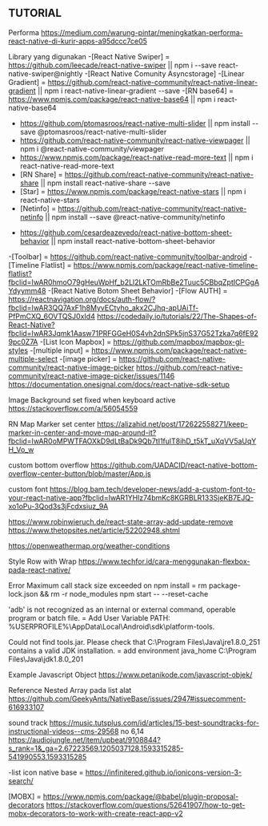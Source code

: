 ## TUTORIAL
Performa
https://medium.com/warung-pintar/meningkatkan-performa-react-native-di-kurir-apps-a95dccc7ce05

Library yang digunakan
-[React Native Swiper] = https://github.com/leecade/react-native-swiper || npm i --save react-native-swiper@nightly
-[React Native Comunity Asyncstorage]
-[Linear Gradient] = https://github.com/react-native-community/react-native-linear-gradient || npm i react-native-linear-gradient --save
-[RN base64] = https://www.npmjs.com/package/react-native-base64 || npm i react-native-base64
- https://github.com/ptomasroos/react-native-multi-slider || npm install --save @ptomasroos/react-native-multi-slider
- https://github.com/react-native-community/react-native-viewpager || npm i @react-native-community/viewpager
- https://www.npmjs.com/package/react-native-read-more-text || npm i react-native-read-more-text
- [RN Share] = https://github.com/react-native-community/react-native-share || npm install react-native-share --save
- [Star] = https://www.npmjs.com/package/react-native-stars || npm i react-native-stars
- [Netinfo] = https://github.com/react-native-community/react-native-netinfo || npm install --save @react-native-community/netinfo
<!-- Start Google sheet behavior -->
- https://github.com/cesardeazevedo/react-native-bottom-sheet-behavior || npm install react-native-bottom-sheet-behavior
<!-- End Google sheet behavior -->
-[Toolbar] = https://github.com/react-native-community/toolbar-android
-[Timeline Flatlist] = https://www.npmjs.com/package/react-native-timeline-flatlist?fbclid=IwAR0hmoO79gHeuWpHf_b2Ll2LkTOmRbBe2Tuuc5CBbqZptICPGgAYdyymm48
-[React Native Botom Sheet Behavior]
-[Flow AUTH] = https://reactnavigation.org/docs/auth-flow/?fbclid=IwAR3QQ7AxF1h8MyvECtyho_akx2CJhq-apUAiTf-PfPmCXQ_6OVTQSJ0xId4
https://codedaily.io/tutorials/22/The-Shapes-of-React-Native?fbclid=IwAR3Jqmk1Aasw71PRFGGeH0S4vh2dnSPk5jnS37G52Tzka7q6fE929pc0Z7A
-[List Icon Mapbox] = https://github.com/mapbox/mapbox-gl-styles
-[multiple input] = https://www.npmjs.com/package/react-native-multiple-select
-[image picker] = https://github.com/react-native-community/react-native-image-picker
https://github.com/react-native-community/react-native-image-picker/issues/1146
https://documentation.onesignal.com/docs/react-native-sdk-setup

Image Background set fixed when keyboard active
https://stackoverflow.com/a/56054559

RN Map Marker set center
https://alizahid.net/post/172622558271/keep-marker-in-center-and-move-map-around-it?fbclid=IwAR0oMPWTFAOXkD9dLtBaDk9Qb7tI1fulT8ihD_t5kT_uXqVV5aUqYH_Vo_w

custom bottom overflow
https://github.com/UADACID/react-native-bottom-overflow-center-button/blob/master/App.js

custom font
https://blog.bam.tech/developer-news/add-a-custom-font-to-your-react-native-app?fbclid=IwAR1YHlz74bmKc8KGRBLR133SjeKB7EJQ-xo1oPu-3Qod3s3jFcdxsiuz_9A

https://www.robinwieruch.de/react-state-array-add-update-remove
https://www.thetopsites.net/article/52202948.shtml

https://openweathermap.org/weather-conditions

Style Row with Wrap
https://www.techfor.id/cara-menggunakan-flexbox-pada-react-native/

Error
Maximum call stack size exceeded on npm install = rm package-lock.json && rm -r node_modules
npm start -- --reset-cache

'adb' is not recognized as an internal or external command, operable program or batch file. = Add User Variable PATH: %USERPROFILE%\AppData\Local\Android\sdk\platform-tools.

Could not find tools.jar. Please check that C:\Program Files\Java\jre1.8.0_251 contains a valid JDK installation. = add environment java_home C:\Program Files\Java\jdk1.8.0_201

Example Javascript Object
https://www.petanikode.com/javascript-objek/

Reference Nested Array pada list alat
https://github.com/GeekyAnts/NativeBase/issues/2947#issuecomment-616933107

sound track
https://music.tutsplus.com/id/articles/15-best-soundtracks-for-instructional-videos--cms-29568
no 6,14
https://audiojungle.net/item/upbeat/9108844?s_rank=1&_ga=2.67223569.1205037128.1593315285-541990553.1593315285


-list icon native base = https://infinitered.github.io/ionicons-version-3-search/

[MOBX] = https://www.npmjs.com/package/@babel/plugin-proposal-decorators
https://stackoverflow.com/questions/52641907/how-to-get-mobx-decorators-to-work-with-create-react-app-v2
